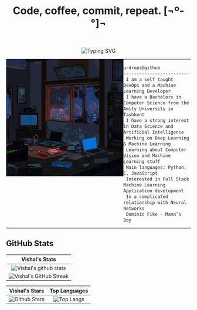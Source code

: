 <h1 align="center">
Code, coffee, commit, repeat. [¬º-°]¬
</h1>
<br/>
<p align="center">
  <img src="https://readme-typing-svg.demolab.com?font=Fira+Code&duration=3000&pause=1000&color=C70CF7&center=true&vCenter=true&random=true&width=435&lines=Computer+Science+Student;Data+Science+major+;IoT+Engineer;AI+%7C+ML+%7C+DL+enthusiast" alt="Typing SVG" />
</p>

<img align="left" src="side_animation.gif" alt="Unfortunately I didn't find the author of the pic, feel to open a pull request if found" width="320" />
<hr>

```
urdrops@github
-------------------------
 I am a self taught DevOps and a Machine Learning Developer
 I have a Bachelors in Computer Science from the Amity University in Tashkent
 I have a strong interest in Data Science and Artificial Intelligence
 Working on Deep Learning & Machine Learning
 Learning about Computer Vision and Machine Learning stuff
 Main languages: Python, C, JavaScript
 Interested in Full Stack Machine Learning Application development
 In a complicated relationship with Neural Networks
 Dominic Fike - Mama’s Boy

```
<hr>

## GitHub Stats


|                                                                     Vishal's Stats                                                                     |
|:------------------------------------------------------------------------------------------------------------------------------------------------------:|
| ![Vishal's github stats](https://github-readme-stats.vercel.app/api?username=urdrops&show_icons=true&theme=algolia)              | 
| ![Vishal's GitHub Streak](https://github-readme-streak-stats.herokuapp.com/?user=urdrops&theme=algolia)                    | 
    

|                                                                                                      Vishal's Stars                                                                                                       |                                                           Top Languages                                                           |      
|:-------------------------------------------------------------------------------------------------------------------------------------------------------------------------------------------------------------------------:|:---------------------------------------------------------------------------------------------------------------------------------:|
| ![Github Stars](https://github-readme-stats.vercel.app/api?username=urdrops&show_icons=true&locale=en&count_private=true&hide_rank=true&custom_title=My%20GitHub%20Stats&disable_animations=true&theme=algolia) | ![Top Langs](https://github-readme-stats.vercel.app/api/top-langs/?username=urdrops&langs_count=8&theme=algolia&layout=compact) |



